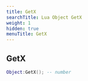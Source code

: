 ```yaml
---
title: GetX
searchTitle: Lua Object GetX
weight: 1
hidden: true
menuTitle: GetX
---
```

## GetX
```lua
Object:GetX(); -- number
```